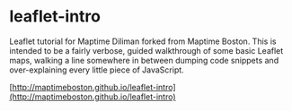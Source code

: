 leaflet-intro
=============

Leaflet tutorial for Maptime Diliman forked from Maptime Boston. This is intended to be a fairly verbose, guided walkthrough of some basic Leaflet maps, walking a line somewhere in between dumping code snippets and over-explaining every little piece of JavaScript.

[http://maptimeboston.github.io/leaflet-intro](http://maptimeboston.github.io/leaflet-intro)
